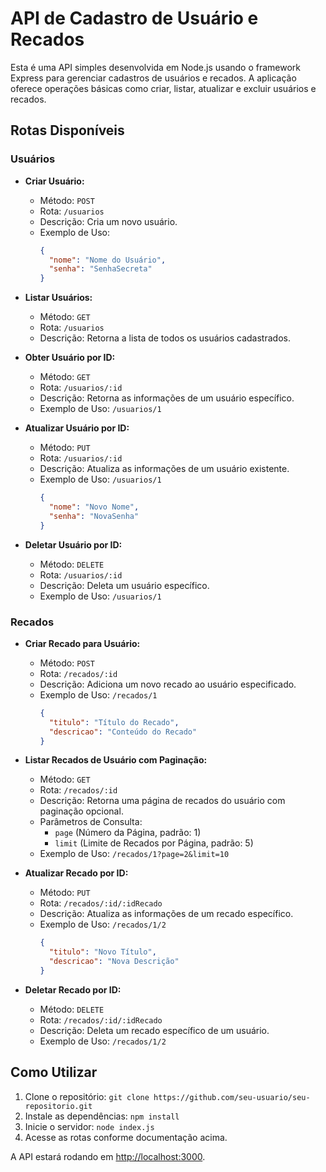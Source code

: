 # API de Cadastro de Usuário e Recados

Esta é uma API simples desenvolvida em Node.js usando o framework Express para gerenciar cadastros de usuários e recados. A aplicação oferece operações básicas como criar, listar, atualizar e excluir usuários e recados.

## Rotas Disponíveis

### Usuários

- **Criar Usuário:**
  - Método: `POST`
  - Rota: `/usuarios`
  - Descrição: Cria um novo usuário.
  - Exemplo de Uso:
    ```json
    {
      "nome": "Nome do Usuário",
      "senha": "SenhaSecreta"
    }
    ```

- **Listar Usuários:**
  - Método: `GET`
  - Rota: `/usuarios`
  - Descrição: Retorna a lista de todos os usuários cadastrados.

- **Obter Usuário por ID:**
  - Método: `GET`
  - Rota: `/usuarios/:id`
  - Descrição: Retorna as informações de um usuário específico.
  - Exemplo de Uso: `/usuarios/1`

- **Atualizar Usuário por ID:**
  - Método: `PUT`
  - Rota: `/usuarios/:id`
  - Descrição: Atualiza as informações de um usuário existente.
  - Exemplo de Uso: `/usuarios/1`
    ```json
    {
      "nome": "Novo Nome",
      "senha": "NovaSenha"
    }
    ```

- **Deletar Usuário por ID:**
  - Método: `DELETE`
  - Rota: `/usuarios/:id`
  - Descrição: Deleta um usuário específico.
  - Exemplo de Uso: `/usuarios/1`

### Recados

- **Criar Recado para Usuário:**
  - Método: `POST`
  - Rota: `/recados/:id`
  - Descrição: Adiciona um novo recado ao usuário especificado.
  - Exemplo de Uso: `/recados/1`
    ```json
    {
      "titulo": "Título do Recado",
      "descricao": "Conteúdo do Recado"
    }
    ```

- **Listar Recados de Usuário com Paginação:**
  - Método: `GET`
  - Rota: `/recados/:id`
  - Descrição: Retorna uma página de recados do usuário com paginação opcional.
  - Parâmetros de Consulta:
    - `page` (Número da Página, padrão: 1)
    - `limit` (Limite de Recados por Página, padrão: 5)
  - Exemplo de Uso: `/recados/1?page=2&limit=10`

- **Atualizar Recado por ID:**
  - Método: `PUT`
  - Rota: `/recados/:id/:idRecado`
  - Descrição: Atualiza as informações de um recado específico.
  - Exemplo de Uso: `/recados/1/2`
    ```json
    {
      "titulo": "Novo Título",
      "descricao": "Nova Descrição"
    }
    ```

- **Deletar Recado por ID:**
  - Método: `DELETE`
  - Rota: `/recados/:id/:idRecado`
  - Descrição: Deleta um recado específico de um usuário.
  - Exemplo de Uso: `/recados/1/2`

## Como Utilizar

1. Clone o repositório: `git clone https://github.com/seu-usuario/seu-repositorio.git`
2. Instale as dependências: `npm install`
3. Inicie o servidor: `node index.js`
4. Acesse as rotas conforme documentação acima.

A API estará rodando em [http://localhost:3000](http://localhost:3000).


